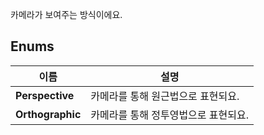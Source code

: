 
카메라가 보여주는 방식이에요. 
## **Enums**

 **이름** | **설명** |
 --- | --- |
**Perspective** |카메라를 통해 원근법으로 표현되요. |
**Orthographic** |카메라를 통해 정투영법으로 표현되요. |

